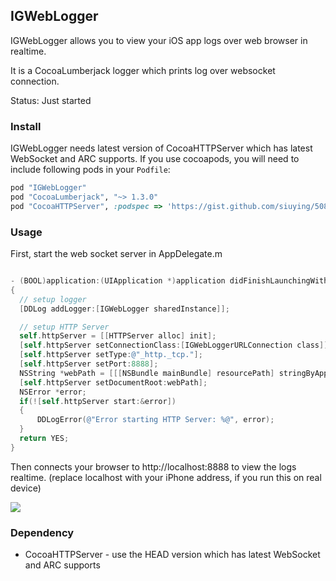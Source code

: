 ## IGWebLogger

IGWebLogger allows you to view your iOS app logs over web browser in realtime.

It is a CocoaLumberjack logger which prints log over websocket connection.

Status: Just started

### Install

IGWebLogger needs latest version of CocoaHTTPServer which has latest WebSocket and ARC supports. If you
use cocoapods, you will need to include following pods in your ```Podfile```:

```ruby
pod "IGWebLogger"
pod "CocoaLumberjack", "~> 1.3.0"
pod "CocoaHTTPServer", :podspec => 'https://gist.github.com/siuying/5080491/raw/131cc3e68a15431c29e7ee4ea6b718237f588fcd/CocoaHTTPServer.podspec'
```

### Usage

First, start the web socket server in AppDelegate.m

```objective-c

- (BOOL)application:(UIApplication *)application didFinishLaunchingWithOptions:(NSDictionary *)launchOptions
{
  // setup logger
  [DDLog addLogger:[IGWebLogger sharedInstance]];

  // setup HTTP Server
  self.httpServer = [[HTTPServer alloc] init];
  [self.httpServer setConnectionClass:[IGWebLoggerURLConnection class]];
  [self.httpServer setType:@"_http._tcp."];
  [self.httpServer setPort:8888];
  NSString *webPath = [[[NSBundle mainBundle] resourcePath] stringByAppendingPathComponent:@"Web"];
  [self.httpServer setDocumentRoot:webPath];
  NSError *error;
  if(![self.httpServer start:&error])
  {
      DDLogError(@"Error starting HTTP Server: %@", error);
  }
  return YES;
}
```

Then connects your browser to http://localhost:8888 to view the logs realtime. (replace localhost with your iPhone address, if you run this on real device)

![](https://raw.github.com/siuying/IGWebLogger/master/screen.png)

### Dependency

-  CocoaHTTPServer - use the HEAD version which has latest WebSocket and ARC supports
